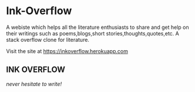 # Ink-Overflow
A webiste which helps all the literature enthusiasts to share and get help on their writings such as poems,blogs,short stories,thoughts,quotes,etc. A stack overflow clone for literature.


Visit the site at https://inkoverflow.herokuapp.com 

##      INK OVERFLOW
 _never hesitate to write!_


